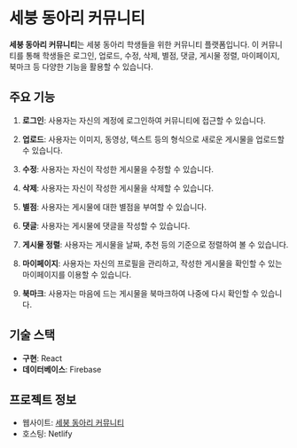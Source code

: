 # 세붕 동아리 커뮤니티

**세붕 동아리 커뮤니티**는 세붕 동아리 학생들을 위한 커뮤니티 플랫폼입니다. 이 커뮤니티를 통해 학생들은 로그인, 업로드, 수정, 삭제, 별점, 댓글, 게시물 정렬, 마이페이지, 북마크 등 다양한 기능을 활용할 수 있습니다.

## 주요 기능

1. **로그인**: 사용자는 자신의 계정에 로그인하여 커뮤니티에 접근할 수 있습니다.

2. **업로드**: 사용자는 이미지, 동영상, 텍스트 등의 형식으로 새로운 게시물을 업로드할 수 있습니다.

3. **수정**: 사용자는 자신이 작성한 게시물을 수정할 수 있습니다.

4. **삭제**: 사용자는 자신이 작성한 게시물을 삭제할 수 있습니다.

5. **별점**: 사용자는 게시물에 대한 별점을 부여할 수 있습니다.

6. **댓글**: 사용자는 게시물에 댓글을 작성할 수 있습니다.

7. **게시물 정렬**: 사용자는 게시물을 날짜, 추천 등의 기준으로 정렬하여 볼 수 있습니다.

8. **마이페이지**: 사용자는 자신의 프로필을 관리하고, 작성한 게시물을 확인할 수 있는 마이페이지를 이용할 수 있습니다.

9. **북마크**: 사용자는 마음에 드는 게시물을 북마크하여 나중에 다시 확인할 수 있습니다.

## 기술 스택

- **구현**: React
- **데이터베이스**: Firebase


## 프로젝트 정보

- 웹사이트: [세붕 동아리 커뮤니티](https://sebuungcm.netlify.app/)
- 호스팅: Netlify
